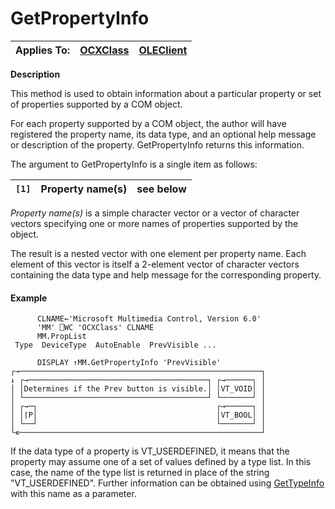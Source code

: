 




<h1 class="heading"><span class="name">GetPropertyInfo</span></h1>

| Applies To: | [OCXClass](../a-z/ocxclass.md) | [OLEClient](../a-z/oleclient.md) |
| --- | --- | ---  |


**Description**


This method is used to obtain information about a particular property or set of properties supported by a COM object.



For each property supported by a COM object, the author will have registered the property name, its data type, and an optional help message or description of the property. GetPropertyInfo returns this information.



The argument to GetPropertyInfo is a single item as follows:


| `[1]` | Property name(s) | see below |
| --- | --- | ---  |


*Property name(s)* is a simple character vector or a vector of character vectors specifying one or more names of properties supported by the object.



The result is a nested vector with one element per property name. Each element of this vector is itself a 2-element vector of character vectors containing the data type and help message for the corresponding property.

#### Example
```apl
      CLNAME←'Microsoft Multimedia Control, Version 6.0'
      'MM' ⎕WC 'OCXClass' CLNAME
      MM.PropList
 Type  DeviceType  AutoEnable  PrevVisible ...

      DISPLAY ↑MM.GetPropertyInfo 'PrevVisible'
┌→──────────────────────────────────────────────────────┐
↓ ┌→────────────────────────────────────────┐ ┌→──────┐ │
│ │Determines if the Prev button is visible.│ │VT_VOID│ │
│ └─────────────────────────────────────────┘ └───────┘ │
│ ┌→─┐                                        ┌→──────┐ │
│ │⌈P│                                        │VT_BOOL│ │
│ └──┘                                        └───────┘ │
└∊──────────────────────────────────────────────────────┘
```


If the data type of a property is VT_USERDEFINED, it means that the property may assume one of a set of values defined by a type list. In this case, the name of the type list is returned in place of the string "VT_USERDEFINED". Further information can be obtained using [GetTypeInfo](../a-z/gettypeinfo.md) with this name as a parameter.


